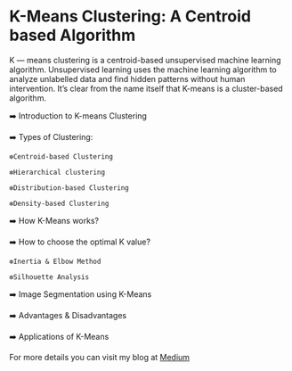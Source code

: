 # K-Means Clustering: A Centroid based Algorithm
K — means clustering is a centroid-based unsupervised machine learning algorithm. Unsupervised learning uses the machine learning algorithm to analyze unlabelled data and find hidden patterns without human intervention. It’s clear from the name itself that K-means is a cluster-based algorithm.

➡️ Introduction to K-means Clustering

➡️ Types of Clustering:

    ❇️Centroid-based Clustering
    
    ❇️Hierarchical clustering
    
    ❇️Distribution-based Clustering
    
    ❇️Density-based Clustering
    
➡️ How K-Means works?

➡️ How to choose the optimal K value?

    ❇️Inertia & Elbow Method
    
    ❇️Silhouette Analysis
    
➡️ Image Segmentation using K-Means

➡️ Advantages & Disadvantages

➡️ Applications of K-Means

For more details you can visit my blog at [Medium](https://medium.com/@priya1803/k-means-clustering-a-centroid-based-algorithm-9f74d8c8d426)
